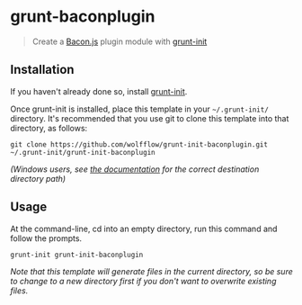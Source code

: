 # grunt-baconplugin

> Create a [Bacon.js][] plugin module with [grunt-init][]

[grunt-init]: http://gruntjs.com/project-scaffolding
[Bacon.js]: https://github.com/raimohanska/bacon.js

## Installation
If you haven't already done so, install [grunt-init][].

Once grunt-init is installed, place this template in your `~/.grunt-init/` directory. It's recommended that you use git to clone this template into that directory, as follows:

```
git clone https://github.com/wolfflow/grunt-init-baconplugin.git ~/.grunt-init/grunt-init-baconplugin
```

_(Windows users, see [the documentation][grunt-init] for the correct destination directory path)_

## Usage

At the command-line, cd into an empty directory, run this command and follow the prompts.

```
grunt-init grunt-init-baconplugin
```

_Note that this template will generate files in the current directory, so be sure to change to a new directory first if you don't want to overwrite existing files._
